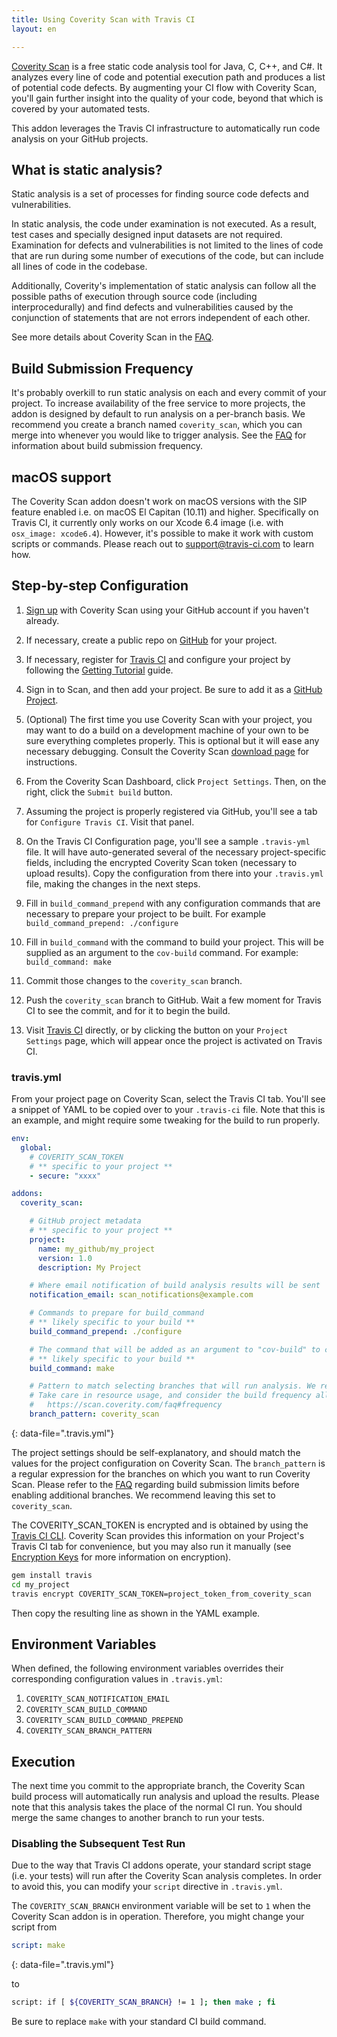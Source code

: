 ```yaml
---
title: Using Coverity Scan with Travis CI
layout: en

---
```


[Coverity Scan](http://scan.coverity.com) is a free static code analysis tool for Java, C, C++, and C#. It analyzes every line of code and potential execution path and produces a list of potential code defects. By augmenting your CI flow with Coverity Scan, you'll gain further insight into the quality of your code, beyond that which is covered by your automated tests.

This addon leverages the Travis CI infrastructure to automatically run code analysis on your GitHub projects.

## What is static analysis?

Static analysis is a set of processes for finding source code defects and vulnerabilities.

In static analysis, the code under examination is not executed. As a result, test cases and specially designed input datasets are not required. Examination for defects and vulnerabilities is not limited to the lines of code that are run during some number of executions of the code, but can include all lines of code in the codebase.

Additionally, Coverity's implementation of static analysis can follow all the possible paths of execution through source code (including interprocedurally) and find defects and vulnerabilities caused by the conjunction of statements that are not errors independent of each other.

See more details about Coverity Scan in the [FAQ](https://scan.coverity.com/faq).

## Build Submission Frequency

It's probably overkill to run static analysis on each and every commit of your project. To increase availability of the free service to more projects, the addon is designed by default to run analysis on a per-branch basis. We recommend you create a branch named `coverity_scan`, which you can merge into whenever you would like to trigger analysis. See the [FAQ](https://scan.coverity.com/faq#frequency) for information about build submission frequency.

## macOS support

The Coverity Scan addon doesn't work on macOS versions with the SIP feature enabled i.e. on macOS El Capitan (10.11) and higher. Specifically on Travis CI, it currently only works on our Xcode 6.4 image (i.e. with `osx_image: xcode6.4`). However, it's possible to make it work with custom scripts or commands. Please reach out to [support@travis-ci.com](mailto:support@travis-ci.com) to learn how.

## Step-by-step Configuration

1. [Sign up](http://scan.coverity.com/users/sign_up) with Coverity Scan using your GitHub account if you haven't already.

2. If necessary, create a public repo on [GitHub](https://github.com) for your project.

3. If necessary, register for [Travis CI](https://travis-ci.org/) and configure your project by following the [Getting Tutorial](/user/tutorial/) guide.

4. Sign in to Scan, and then add your project. Be sure to add it as a [GitHub Project](https://scan.coverity.com/projects/new?tab=github).

5. (Optional) The first time you use Coverity Scan with your project, you may want to do a build on a development machine of your own to be sure everything completes properly. This is optional but it will ease any necessary debugging. Consult the Coverity Scan [download page](https://scan.coverity.com/download) for instructions.

6. From the Coverity Scan Dashboard, click `Project Settings`. Then, on the right, click the `Submit build` button.

7. Assuming the project is properly registered via GitHub, you'll see a tab for `Configure Travis CI`. Visit that panel.

8. On the Travis CI Configuration page, you'll see a sample `.travis-yml` file. It will have auto-generated several of the necessary project-specific fields, including the encrypted Coverity Scan token (necessary to upload results). Copy the configuration from there into your `.travis.yml` file, making the changes in the next steps.

9. Fill in `build_command_prepend` with any configuration commands that are necessary to prepare your project to be built. For example `build_command_prepend: ./configure`

10. Fill in `build_command` with the command to build your project. This will be supplied as an argument to the `cov-build` command. For example: `build_command: make`

11. Commit those changes to the `coverity_scan` branch.

12. Push the `coverity_scan` branch to GitHub. Wait a few moment for Travis CI to see the commit, and for it to begin the build.

13. Visit [Travis CI](https://travis-ci.org) directly, or by clicking the button on your `Project Settings` page, which will appear once the project is activated on Travis CI.

### travis.yml

From your project page on Coverity Scan, select the Travis CI tab. You'll see a snippet of YAML to be copied over to your `.travis-ci` file. Note that this is an example, and might require some tweaking for the build to run properly.

```yaml
env:
  global:
    # COVERITY_SCAN_TOKEN
    # ** specific to your project **
    - secure: "xxxx"

addons:
  coverity_scan:

    # GitHub project metadata
    # ** specific to your project **
    project:
      name: my_github/my_project
      version: 1.0
      description: My Project

    # Where email notification of build analysis results will be sent
    notification_email: scan_notifications@example.com

    # Commands to prepare for build_command
    # ** likely specific to your build **
    build_command_prepend: ./configure

    # The command that will be added as an argument to "cov-build" to compile your project for analysis,
    # ** likely specific to your build **
    build_command: make

    # Pattern to match selecting branches that will run analysis. We recommend leaving this set to 'coverity_scan'.
    # Take care in resource usage, and consider the build frequency allowances per
    #   https://scan.coverity.com/faq#frequency
    branch_pattern: coverity_scan
```
{: data-file=".travis.yml"}

The project settings should be self-explanatory, and should match the values for the project configuration on Coverity Scan. The `branch_pattern` is a regular expression for the branches on which you want to run Coverity Scan. Please refer to the [FAQ](https://scan.coverity.com/faq) regarding build submission limits before enabling additional branches. We recommend leaving this set to `coverity_scan`.

The COVERITY_SCAN_TOKEN is encrypted and is obtained by using the [Travis CI CLI](https://github.com/travis-ci/travis). Coverity Scan provides this information on your Project's Travis CI tab for convenience, but you may also run it manually (see [Encryption Keys](/user/encryption-keys/) for more information on encryption).

```bash
gem install travis
cd my_project
travis encrypt COVERITY_SCAN_TOKEN=project_token_from_coverity_scan
```

Then copy the resulting line as shown in the YAML example.

## Environment Variables

When defined, the following environment variables overrides their
corresponding configuration values in `.travis.yml`:

1. `COVERITY_SCAN_NOTIFICATION_EMAIL`
2. `COVERITY_SCAN_BUILD_COMMAND`
3. `COVERITY_SCAN_BUILD_COMMAND_PREPEND`
4. `COVERITY_SCAN_BRANCH_PATTERN`

## Execution

The next time you commit to the appropriate branch, the Coverity Scan build process will automatically run analysis and upload the results. Please note that this analysis takes the place of the normal CI run. You should merge the same changes to another branch to run your tests.

### Disabling the Subsequent Test Run

Due to the way that Travis CI addons operate, your standard script stage (i.e. your tests) will run after the Coverity Scan analysis completes. In order to avoid this, you can modify your `script` directive in `.travis.yml`.

The `COVERITY_SCAN_BRANCH` environment variable will be set to `1` when the Coverity Scan addon is in operation. Therefore, you might change your script from

```yaml
script: make
```
{: data-file=".travis.yml"}

to

```bash
script: if [ ${COVERITY_SCAN_BRANCH} != 1 ]; then make ; fi
```

Be sure to replace `make` with your standard CI build command.

